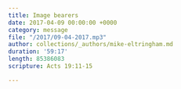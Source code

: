 ```yaml
---
title: Image bearers
date: 2017-04-09 00:00:00 +0000
category: message
file: "/2017/09-04-2017.mp3"
author: collections/_authors/mike-eltringham.md
duration: '59:17'
length: 85386083
scripture: Acts 19:11-15

---
```

